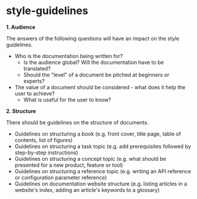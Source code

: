 # style-guidelines

**1. Audience**

The answers of the following questions will have an impact on the style guidelines.

- Who is the documentation being written for? 
  - Is the audience global? Will the documentation have to be translated? 
  - Should the "level" of a document be pitched at beginners or experts?
- The value of a document should be considered - what does it help the user to achieve? 
  - What is useful for the user to know?
  
  
**2. Structure**

There should be guidelines on the structure of documents.

- Guidelines on structuring a book (e.g. front cover, title page, table of contents, list of figures)
- Guidelines on structuring a task topic (e.g. add prerequisites followed by step-by-step instructions)
- Guidelines on structuring a concept topic (e.g. what should be presented for a new product, feature or tool)
- Guidelines on structuring a reference topic (e.g. writing an API reference or configuration parameter reference)
- Guidelines on documentation website structure (e.g. listing articles in a website's index, adding an article's keywords to a glossary) 

